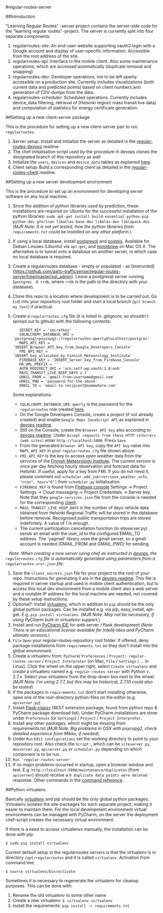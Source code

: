 #regular-routes-server

##Introduction

"Learning Regular Routes" -server project contains the server-side code for the "learning regular routes"-project. The server is currently split into four separate components:

1. regularroutes-site: An end-user website supporting oauth2 login with a Google account and display of user-specific information. Accessible from the root address of the site.
1. regularroutes-api: Interface to the mobile client. Also some maintenance operations, which are accessed automatically (duplicate removal and snapping)
1. regularroutes-dev: Developer operations, not to be left openly accessible on a production site. Currently includes visualizations (both current data and predicted points) based on client numbers and generation of CSV-dumps from the data.
1. regularroutes-scheduler: Scheduled operations. Currently includes device_data filtering, retrieval of (Helsinki region) mass transit live data) and computation of statistics for energy certificate generation.

##Setting up a new client-server package

This is the procedure for setting up a new client-server pair to run `regularroutes`.

1. Server setup: Install and initialize the server as detailed in the [regular-routes-devops](https://github.com/aalto-trafficsense/regular-routes-devops) readme.
1. The chef initialisation script used by the procedure in devops clones the designated branch of this repository as well
1. Initialize the `users`, `devices` and `device_data` tables as explained [here](https://github.com/aalto-trafficsense/regular-routes-server/tree/master/sql_admin). 
1. Client setup: Build a corresponding client as detailed in the [regular-routes-client](https://github.com/aalto-trafficsense/regular-routes-client) readme.

##Setting up a new server development environment

This is the procedure to set up an environment for developing server software on any local machine.

1. Since the addition of python libraries used by prediction, these installations are required on Ubuntu for the successful installation of the python libraries: `sudo apt-get install build-essential python-pip python-dev gfortran libatlas-base-dev libblas-dev liblapack-dev`. (_MJR Note: It is not yet tested, how the python libraries from `requirements.txt` could be installed on any other platform._)
1. If using a local database, install [postgresql](http://www.postgresql.org/) and [postgis](http://postgis.net/). Available for Debian Linuxes (Ubuntu) via `apt-get`, and [homebrew](http://brew.sh/) on Mac OS X. The alternative is to tunnel onto a database on another server, in which case no local database is required.
1. Create a regularroutes database - empty or populated - as [instructed] (https://github.com/aalto-trafficsense/regular-routes-server/tree/master/sql_admin). Leave a postgresql server running (`postgres -D rrdb`, where `rrdb` is the path to the directory with your database).  
1. Clone this repo to a location where development is to be carried out. Go (`cd`) into your repository root folder and start a local branch (`git branch my_test`) if practical.
1. Create a `regularroutes.cfg` file (it is listed in .gitignore, so shouldn't spread out to github) with the following contents:

          SECRET_KEY = 'secretkey'
          SQLALCHEMY_DATABASE_URI = 'postgresql+psycopg2://regularroutes:qwerty@localhost/postgres'
          MAPS_API_KEY = 'INSERT_Browser_API_key_from_Google_Developers_Console'
          FMI_API_KEY = 'INSERT_key_allocated_by_Finnish_Meteorology_Institute'
          FIREBASE_KEY = 'INSERT_Server_key_from_Firebase_Console'
          RR_URL_PREFIX = ''
          AUTH_REDIRECT_URI = 'urn:ietf:wg:oauth:2.0:oob'
          MASS_TRANSIT_LIVE_KEEP_DAYS = 7
          GMAIL_FROM = 'gmail-from-username@gmail.com'
          GMAIL_PWD = 'password-for-the-above'
          EMAIL_TO = 'email-to-recipient@somewhere.com'

    Some explanations:
    * `SQLALCHEMY_DATABASE_URI`: `qwerty` is the password for the `regularroutes` role created [here](https://github.com/aalto-trafficsense/regular-routes-server/blob/master/sql_admin/init_rr.sql).
    * On the Google Developers Console, create a project (if not already created) and enable `Google Maps JavaScript API` as explained in [devops readme](https://github.com/aalto-trafficsense/regular-routes-devops).
    * Still on the Console, create the `Browser API key` also according to [devops readme](https://github.com/aalto-trafficsense/regular-routes-devops). Under `Accept requests from these HTTP referrers (web sites)` enter `http://localhost:5000`. Press `Save`
    * From the generated `Browser API key`, copy the `API key` value into `MAPS_API_KEY` in your `regularroutes.cfg` file shown above.
    * `FMI_API_KEY` is the key to access open weather data from the services of the [Finnish Meteorology Institute](https://en.ilmatieteenlaitos.fi/open-data). The current version is once per day fetching hourly observation and forecast data for Helsinki. If useful, apply for a key from FMI. If you do not need it, please comment out `scheduler.add_job(retrieve_weather_info, "cron", hour="6")` from `scheduler.py` initialisation.
    * `FIREBASE_KEY` is found from [Firebase console](https://console.firebase.google.com/) Settings -> Project Settings -> Cloud messaging -> Project Credentials -> Server key. Note that they `google-services.json` file from the console is needed for the corresponding [client](https://github.com/aalto-trafficsense/trafficsense-android).
    * `MASS_TRANSIT_LIVE_KEEP_DAYS` is the number of days vehicle data obtained from Helsinki Regional Traffic will be stored in the database before removal. Recognised public transportation trips are stored indefinitely. A value of 1 is enough.
    * The current participation cancellation function (in siteserver.py) sends an email with the user_id to the configured EMAIL_TO address. The 'yagmail' library uses the gmail server, so a gmail account is needed (GMAIL_FROM and GMAIL_PWD) for sending.
    
    _Note: When creating a new server using chef as instructed in [devops](https://github.com/aalto-trafficsense/regular-routes-devops), the `regularroutes.cfg` file is automatically generated using parameters from a `regularroutes-srvr.json` file._
    
1. Save the `client_secrets.json` file for your project to the root of your repo. Instructions for generating it are in the [devops readme](https://github.com/aalto-trafficsense/regular-routes-devops). This file is required in server startup and used in mobile client authentication, but to access this local dev environment from a mobile client also a web server and a routable IP address for the local machine are needed, not covered by these setup instructions.
1. Optional?: Install [virtualenv](http://docs.python-guide.org/en/latest/dev/virtualenvs/), which in addition to `pip` should be the only global python packages. Can be installed e.g. via pip, easy_install, apt-get. E.g. `pip install virtualenv`. (_MJR Note: May not be necessary, if using PyCharm built-in virtualenv-support._)
1. Install and run [PyCharm IDE](https://www.jetbrains.com/pycharm/) for web server / flask development (_Note: There is an educational license available for Intellij-Idea and PyCharm ultimate versions._)
1. `File` `Open` your regular-routes-repository root folder. If offered, deny package installations from `requirements.txt` so they don't install into the global environment.
1. Create a virtualenv from: `PyCharm`/ `Preferences` / `Project: regular-routes-server` / `Project Interpreter` (on Mac, `File` / `Settings` / ... in Linux). Click the wheel on the upper right, select `Create virtualenv` and create a virtualenv named e.g. `regular-routes-server` with Python v. 2.7.x. Select your virtualenv from the drop-down box next to the wheel. (_MJR Note: I'm using 2.7.7, but this may be historical, 2.7.10 could also be tested_)
1. If the packages in `requirements.txt` don't start installing otherwise, open one of the root-directory python-files on the editor (e.g. `apiserver.py`) 
1. Install [Flask-classy](https://pythonhosted.org/Flask-Classy/)  (REST extension package; found from python repo & PyCharm package download list). Under PyCharm installations are done under `Preferences` (or `Settings`) / `Project` / `Project Interpreter`.
1. Install any other packages, which might be missing from requirements.txt (_MJR Note: Big problems in OSX with psycopg2, check detailed experience from Mikko, if needed_).
1. Under `Run` `Edit configurations` set the working directory to point to your repository root. Also check the `Script:`, which can be `siteserver.py`, `devserver.py`, `apiserver.py` or `scheduler.py` depending on which component is to be run.
1. `Run 'regular-routes-server'`
1. If no major problems occurred in startup, open a browser window and test. E.g. `http://localhost:5000/maintenance/duplicates` (from `apiserver`) should receive a `0 duplicate data points were deleted` response. Other commands in the [command reference](https://github.com/aalto-trafficsense/regular-routes-server/wiki/Command-Reference).

##Python virtualenv

Basically [virtualenv](http://docs.python-guide.org/en/latest/dev/virtualenvs/) and pip should be the only global python packages. Virtualenv isolates the site-packages for each separate project, making it easier to maintain them. For the local development environment virtual environments can be managed with PyCharm, on the server the deployment chef-script creates the necessary virtual environment.

If there is a need to access virtualenvs manually, the installation can be done with pip:

    $ sudo pip install virtualenv

Current default setup in the regularroutes servers is that the virtualenv is in directory `/opt/regularroutes` and it is called `virtualenv`. Activation from command line:

    $ source virtualenv/bin/activate

Sometimes it is necessary to regenerate the virtualenv for cleanup purposes. This can be done with:

1. Rename the old virtualenv to some other name
1. Create a new virtualenv: `$ virtualenv virtualenv`
1. Install the requirements: `pip install -r requirements.txt`
    
